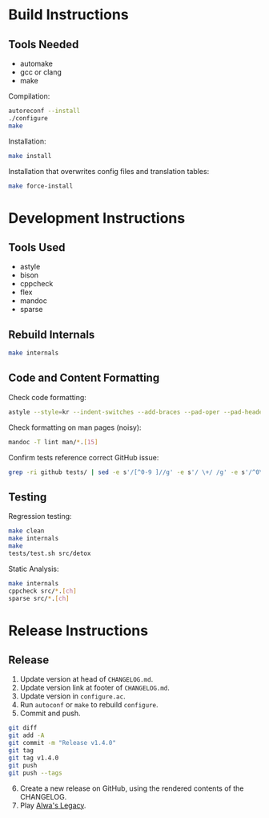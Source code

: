 # Build Instructions

## Tools Needed

- automake
- gcc or clang
- make

Compilation:

```bash
autoreconf --install
./configure
make
```

Installation:

```bash
make install
```

Installation that overwrites config files and translation tables:

```bash
make force-install
```

# Development Instructions

## Tools Used

- astyle
- bison
- cppcheck
- flex
- mandoc
- sparse

## Rebuild Internals

```bash
make internals
```

## Code and Content Formatting

Check code formatting:

```bash
astyle --style=kr --indent-switches --add-braces --pad-oper --pad-header $(ls src/*.[ch] | egrep -v 'config_file_(lex|yacc)')
```

Check formatting on man pages (noisy):

```bash
mandoc -T lint man/*.[15]
```

Confirm tests reference correct GitHub issue:

```bash
grep -ri github tests/ | sed -e s'/[^0-9 ]//g' -e s'/ \+/ /g' -e s'/^0\+//'
```

## Testing

Regression testing:

```bash
make clean
make internals
make
tests/test.sh src/detox
```

Static Analysis:

```bash
make internals
cppcheck src/*.[ch]
sparse src/*.[ch]
```

# Release Instructions

## Release

1. Update version at head of `CHANGELOG.md`.
2. Update version link at footer of `CHANGELOG.md`.
3. Update version in `configure.ac`.
4. Run `autoconf` or `make` to rebuild `configure`.
5. Commit and push.

```bash
git diff
git add -A
git commit -m "Release v1.4.0"
git tag
git tag v1.4.0
git push
git push --tags
```

6. Create a new release on GitHub, using the rendered contents of the
   CHANGELOG.
7. Play [Alwa's Legacy].

[Alwa's Legacy]: https://eldenpixels.com/alwas-legacy/

